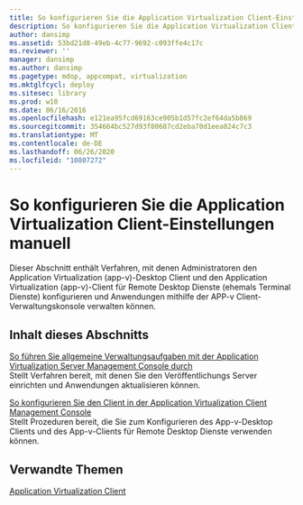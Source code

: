 ```yaml
---
title: So konfigurieren Sie die Application Virtualization Client-Einstellungen manuell
description: So konfigurieren Sie die Application Virtualization Client-Einstellungen manuell
author: dansimp
ms.assetid: 53bd21d8-49eb-4c77-9692-c093ffe4c17c
ms.reviewer: ''
manager: dansimp
ms.author: dansimp
ms.pagetype: mdop, appcompat, virtualization
ms.mktglfcycl: deploy
ms.sitesec: library
ms.prod: w10
ms.date: 06/16/2016
ms.openlocfilehash: e121ea95fcd69163ce905b1d57fc2ef64da5b869
ms.sourcegitcommit: 354664bc527d93f80687cd2eba70d1eea024c7c3
ms.translationtype: MT
ms.contentlocale: de-DE
ms.lasthandoff: 06/26/2020
ms.locfileid: "10807272"
---
```

# So konfigurieren Sie die Application Virtualization Client-Einstellungen manuell


Dieser Abschnitt enthält Verfahren, mit denen Administratoren den Application Virtualization (app-v)-Desktop Client und den Application Virtualization (app-v)-Client für Remote Desktop Dienste (ehemals Terminal Dienste) konfigurieren und Anwendungen mithilfe der APP-v Client-Verwaltungskonsole verwalten können.

## Inhalt dieses Abschnitts


<a href="" id="how-to-perform-general-administrative-tasks-in-the-app-v-client-management-console"></a>[So führen Sie allgemeine Verwaltungsaufgaben mit der Application Virtualization Server Management Console durch](how-to-perform-general-administrative-tasks-in-the-app-v-client-management-console.md)  
Stellt Verfahren bereit, mit denen Sie den Veröffentlichungs Server einrichten und Anwendungen aktualisieren können.

<a href="" id="how-to-configure-the-client-in-the-application-virtualization-client-management-console"></a>[So konfigurieren Sie den Client in der Application Virtualization Client Management Console](how-to-configure-the-client-in-the-application-virtualization-client-management-console.md)  
Stellt Prozeduren bereit, die Sie zum Konfigurieren des App-v-Desktop Clients und des App-v-Clients für Remote Desktop Dienste verwenden können.

## Verwandte Themen


[Application Virtualization Client](application-virtualization-client.md)

 

 





